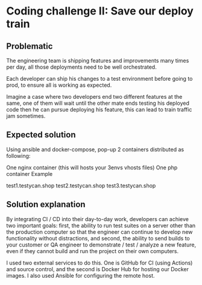 # Coding challenge II: Save our deploy train

## Problematic
The engineering team is shipping features and improvements many times per day, all those deployments need to be well orchestrated.

Each developer can ship his changes to a test environment before going to prod, to ensure all is working as expected.

Imagine a case where two developers end two different features at the same, one of them will wait until the other mate ends testing his deployed code then he can pursue deploying his feature, this can lead to train traffic jam sometimes.

## Expected solution
Using ansible and docker-compose, pop-up 2 containers distributed as following:

One nginx container (this will hosts your 3envs vhosts files)
One php container
Example

test1.testycan.shop
test2.testycan.shop
test3.testycan.shop

## Solution explanation 

By integrating CI / CD into their day-to-day work, developers can achieve two important goals: first, the ability to run test suites on a server other than the production computer so that the engineer can continue to develop new functionality without distractions, and second, the ability to send builds to your customer or QA engineer to demonstrate / test / analyze a new feature, even if they cannot build and run the project on their own computers.

I used two external services to do this. One is GitHub for CI (using Actions) and source control, and the second is Docker Hub for hosting our Docker images. I also used Ansible for configuring the remote host.


